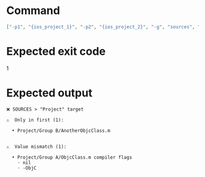 # Command
```json
["-p1", "{ios_project_1}", "-p2", "{ios_project_2}", "-g", "sources", "-t", "Project", "-v"]
```

# Expected exit code
1

# Expected output
```
❌ SOURCES > "Project" target

⚠️  Only in first (1):

  • Project/Group B/AnotherObjcClass.m


⚠️  Value mismatch (1):

  • Project/Group A/ObjcClass.m compiler flags
    ◦ nil
    ◦ -ObjC




```
